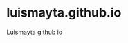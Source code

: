 # luismayta.github.io
Luismayta github io


<!-- Security scan triggered at 2025-09-02 01:34:35 -->

<!-- Security scan triggered at 2025-09-02 15:52:42 -->

<!-- Security scan triggered at 2025-09-09 05:33:34 -->

<!-- Security scan triggered at 2025-09-09 05:59:14 -->

<!-- Security scan triggered at 2025-09-28 15:36:34 -->

<!-- Security scan triggered at 2025-09-28 16:09:35 -->